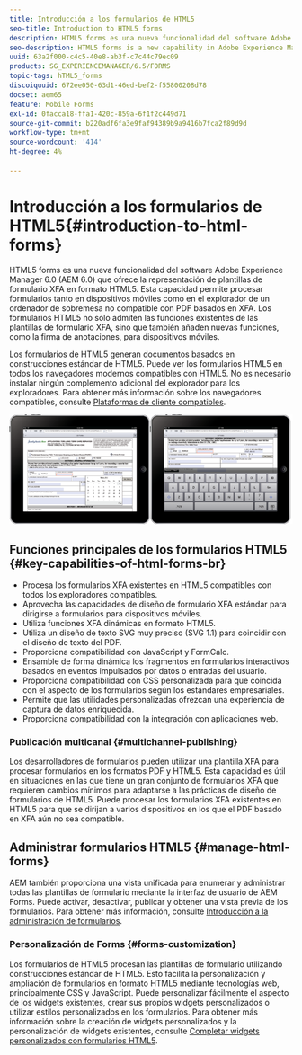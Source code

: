```yaml
---
title: Introducción a los formularios de HTML5
seo-title: Introduction to HTML5 forms
description: HTML5 forms es una nueva funcionalidad del software Adobe Experience Manager 6.0 (AEM 6.0) que ofrece la representación de plantillas de formulario XFA en formato HTML5.
seo-description: HTML5 forms is a new capability in Adobe Experience Manager 6.0 (AEM 6.0) software that offers rendering of XFA form templates in HTML5 format.
uuid: 63a2f000-c4c5-40e8-ab3f-c7c44c79ec09
products: SG_EXPERIENCEMANAGER/6.5/FORMS
topic-tags: hTML5_forms
discoiquuid: 672ee050-63d1-46ed-bef2-f55800208d78
docset: aem65
feature: Mobile Forms
exl-id: 0facca18-ffa1-420c-859a-6f1f2c449d71
source-git-commit: b220adf6fa3e9faf94389b9a9416b7fca2f89d9d
workflow-type: tm+mt
source-wordcount: '414'
ht-degree: 4%

---
```


# Introducción a los formularios de HTML5{#introduction-to-html-forms}

HTML5 forms es una nueva funcionalidad del software Adobe Experience Manager 6.0 (AEM 6.0) que ofrece la representación de plantillas de formulario XFA en formato HTML5. Esta capacidad permite procesar formularios tanto en dispositivos móviles como en el explorador de un ordenador de sobremesa no compatible con PDF basados en XFA. Los formularios HTML5 no solo admiten las funciones existentes de las plantillas de formulario XFA, sino que también añaden nuevas funciones, como la firma de anotaciones, para dispositivos móviles.

Los formularios de HTML5 generan documentos basados en construcciones estándar de HTML5. Puede ver los formularios HTML5 en todos los navegadores modernos compatibles con HTML5. No es necesario instalar ningún complemento adicional del explorador para los exploradores. Para obtener más información sobre los navegadores compatibles, consulte [Plataformas de cliente compatibles](https://adobe.com/go/learn_aemforms_supportedplatforms_63).

![](do-not-localize/mobile_form_on_an_ipad_date_14.png)

## Funciones principales de los formularios HTML5 {#key-capabilities-of-html-forms-br}

* Procesa los formularios XFA existentes en HTML5 compatibles con todos los exploradores compatibles.
* Aprovecha las capacidades de diseño de formulario XFA estándar para dirigirse a formularios para dispositivos móviles.
* Utiliza funciones XFA dinámicas en formato HTML5.
* Utiliza un diseño de texto SVG muy preciso (SVG 1.1) para coincidir con el diseño de texto del PDF.
* Proporciona compatibilidad con JavaScript y FormCalc.
* Ensamble de forma dinámica los fragmentos en formularios interactivos basados en eventos impulsados por datos o entradas del usuario.
* Proporciona compatibilidad con CSS personalizada para que coincida con el aspecto de los formularios según los estándares empresariales.
* Permite que las utilidades personalizadas ofrezcan una experiencia de captura de datos enriquecida.
* Proporciona compatibilidad con la integración con aplicaciones web.

### Publicación multicanal {#multichannel-publishing}

Los desarrolladores de formularios pueden utilizar una plantilla XFA para procesar formularios en los formatos PDF y HTML5. Esta capacidad es útil en situaciones en las que tiene un gran conjunto de formularios XFA que requieren cambios mínimos para adaptarse a las prácticas de diseño de formularios de HTML5. Puede procesar los formularios XFA existentes en HTML5 para que se dirijan a varios dispositivos en los que el PDF basado en XFA aún no sea compatible.

## Administrar formularios HTML5 {#manage-html-forms}

AEM también proporciona una vista unificada para enumerar y administrar todas las plantillas de formulario mediante la interfaz de usuario de AEM Forms. Puede activar, desactivar, publicar y obtener una vista previa de los formularios. Para obtener más información, consulte [Introducción a la administración de formularios](../../forms/using/introduction-managing-forms.md).

### Personalización de Forms {#forms-customization}

Los formularios de HTML5 procesan las plantillas de formulario utilizando construcciones estándar de HTML5. Esto facilita la personalización y ampliación de formularios en formato HTML5 mediante tecnologías web, principalmente CSS y JavaScript. Puede personalizar fácilmente el aspecto de los widgets existentes, crear sus propios widgets personalizados o utilizar estilos personalizados en los formularios. Para obtener más información sobre la creación de widgets personalizados y la personalización de widgets existentes, consulte [Completar widgets personalizados con formularios HTML5](../../forms/using/custom-widgets.md).
